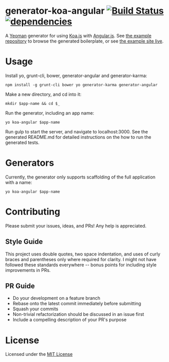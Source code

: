 # generator-koa-angular [![Build Status](https://secure.travis-ci.org/prekolna/generator-koa-angular.svg?branch=master)](https://travis-ci.org/prekolna/generator-koa-angular)[![dependencies](https://david-dm.org/prekolna/generator-koa-angular.svg)](https://david-dm.org/prekolna/generator-koa-angular)

A [Yeoman](http://yeoman.io/) generator for using [Koa.js](http://koajs.com/) with [Angular.js](https://angularjs.org/). See [the example repository](https://github.com/prekolna/example-koa-angular) to browse the generated boilerplate, or see [the example site live](http://dougwade.io).

# Usage

Install yo, grunt-cli, bower, generator-angular and generator-karma:

    npm install -g grunt-cli bower yo generator-karma generator-angular

Make a new directory, and cd into it:

    mkdir $app-name && cd $_

Run the generator, including an app name:

    yo koa-angular $app-name

Run gulp to start the server, and navigate to localhost:3000.  See the generated README.md for detailed instructions on the how to run the generated tests.

# Generators

Currently, the generator only supports scaffolding of the full application with a name:

    yo koa-angular $app-name

# Contributing

Please submit your issues, ideas, and PRs!  Any help is appreciated.

## Style Guide

This project uses double quotes, two space indentation, and uses of curly braces and parentheses only where required for
clarity.  I might not have followed these standards everywhere -- bonus points for including style improvements in PRs.

## PR Guide

* Do your development on a feature branch
* Rebase onto the latest commit immediately before submitting
* Squash your commits
* Non-trivial refactorization should be discussed in an issue first
* Include a compelling description of your PR's purpose

# License

Licensed under the [MIT License](http://opensource.org/licenses/mit-license.php)
